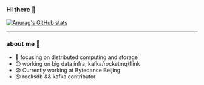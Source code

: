 ### Hi there 👋

<!--
**HypenZou/HypenZou** is a ✨ _special_ ✨ repository because its `README.md` (this file) appears on your GitHub profile.

Here are some ideas to get you started:

- 🔭 I’m currently working on ...
- 🌱 I’m currently learning ...
- 👯 I’m looking to collaborate on ...
- 🤔 I’m looking for help with ...
- 💬 Ask me about ...
- 📫 How to reach me: ...
- 😄 Pronouns: ...
- ⚡ Fun fact: ...
-->
[![Anurag's GitHub stats](https://github-readme-stats.vercel.app/api?username=HypenZou)](https://github.com/anuraghazra/github-readme-stats)

---


### about me 👻
- 🥳 focusing on distributed computing and storage
- 😊 working on big data infra, kafka/rocketmq/flink
- 😨 Currently working at Bytedance Beijing
- 😯 rocksdb && kafka contributor
